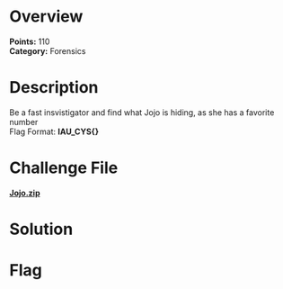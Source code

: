 # Overview
<b> Points:</b> 110
<br>
<b>Category:</b> Forensics

# Description
Be a fast insvistigator and find what Jojo is hiding, as she has a favorite number
<br>
Flag Format: <b>IAU_CYS{}<b/>


# Challenge File
[Jojo.zip](./Jojo.zip)

# Solution

# Flag



